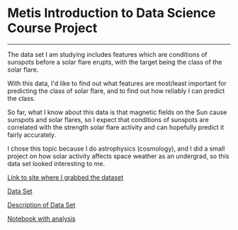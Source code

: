 # Metis Introduction to Data Science Course Project
----
The data set I am studying includes features which are conditions of sunspots before a solar flare erupts, with the target being the class of the solar flare.

With this data, I'd like to find out what features are most/least important for predicting the class of solar flare, and to find out how reliably I can predict the class.

So far, what I know about this data is that magnetic fields on the Sun cause sunspots and solar flares, so I expect that conditions of sunspots are correlated with the strength solar flare activity and can hopefully predict it fairly accurately.

I chose this topic because I do astrophysics (cosmology), and I did a small project on how solar activity affects space weather as an undergrad, so this data set looked interesting to me.

[Link to site where I grabbed the dataset](http://archive.ics.uci.edu/ml/datasets/Solar+Flare)

[Data Set](flare.data2.txt)

[Description of Data Set](flare.names.txt)

[Notebook with analysis](IDSproject.ipynb)

